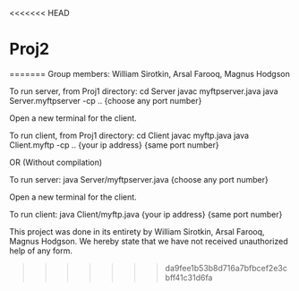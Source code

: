<<<<<<< HEAD
# Proj2
=======
Group members: William Sirotkin, Arsal Farooq, Magnus Hodgson

To run server, from Proj1 directory:
    cd Server
    javac myftpserver.java
    java Server.myftpserver -cp .. {choose any port number}

Open a new terminal for the client.

To run client, from Proj1 directory:
    cd Client
    javac myftp.java
    java Client.myftp -cp .. {your ip address} {same port number}

OR (Without compilation)

To run server: java Server/myftpserver.java {choose any port number}

Open a new terminal for the client.

To run client: java Client/myftp.java {your ip address} {same port number}

This project was done in its entirety by William Sirotkin, Arsal Farooq, Magnus Hodgson. We hereby state that we have not received unauthorized help of any form. 

>>>>>>> da9fee1b53b8d716a7bfbcef2e3cbff41c31d6fa
